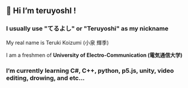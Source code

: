 ## 👋 Hi I’m teruyoshl !
### I usually use "てるよし" or "Teruyoshi" as my nickname

My real name is Teruki Koizumi (小泉 輝季)

I am a freshmen of **University of Electro-Communication (電気通信大学)**
 
### I’m currently learning C#, C++, python, p5.js, unity, video editing, drowing, and etc...

<!---
teruyoshl/teruyoshl is a ✨ special ✨ repository because its `README.md` (this file) appears on your GitHub profile.
You can click the Preview link to take a look at your changes.
--->
